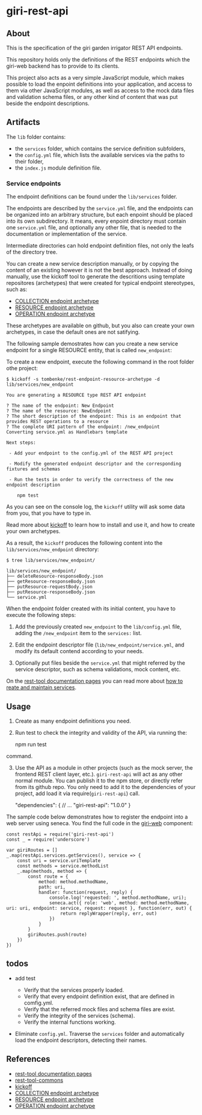 # giri-rest-api

## About

This is the specification of the giri garden irrigator REST API endpoints.

This repository holds only the definitions of the REST endpoints
which the giri-web backend has to provide to its clients.

This project also acts as a very simple JavaScript module, which makes possible to load the enpoint definitions into your application,
and access to them via other JavaScript modules, as well as access to the mock data files and validation schema files,
or any other kind of content that was put beside the endpoint descriptions.

## Artifacts

The `lib` folder contains:

- the `services` folder, which contains the service definition subfolders,
- the `config.yml` file, which lists the available services via the paths to their folder,
- the `index.js` module definition file.

### Service endpoints

The endpoint definitions can be found under the `lib/services` folder.

The endpoints are described by the `service.yml` file,
and the endpoints can be organized into an arbitrary structure,
but each enpoint should be placed into its own subdirectory.
It means, every enpoint directory must contain one `service.yml` file, and optionally any other file,
that is needed to the documentation or implementation of the service.

Intermediate directories can hold endpoint definition files, not only the leafs of the directory tree.

You can create a new service description manually, or by copying the content of an existing however it is not the
best approach.  Instead of doing manually, use the kickoff tool to generate the descritions 
using template repositores (archetypes) that were created for typical endpoint stereotypes, such as:

- [COLLECTION endpoint archetype](https://github.com/tombenke/rest-endpoint-collection-archetype)
- [RESOURCE endpoint archetype](https://github.com/tombenke/rest-endpoint-resource-archetype)
- [OPERATION endpoint archetype](https://github.com/tombenke/rest-endpoint-operation-archetype)

These archetypes are available on github, but you also can create your own archetypes,
in case the default ones are not satifying.

The following sample demostrates how can you create a new service endpoint for a single RESOURCE entity,
that is called `new_endpoint`:

To create a new endpoint, execute the following command in the root folder othe project:

    $ kickoff -s tombenke/rest-endpoint-resource-archetype -d lib/services/new_endpoint

    You are generating a RESOURCE type REST API endpoint

    ? The name of the endpoint: New Endpoint
    ? The name of the resource: NewEndpoint
    ? The short description of the endpoint: This is an endpoint that provides REST operations to a resource
    ? The complete URI pattern of the endpoint: /new_endpoint
    Converting service.yml as Handlebars template

    Next steps:

     - Add your endpoint to the config.yml of the REST API project

     - Modify the generated endpoint descriptor and the corresponding fixtures and schemas

     - Run the tests in order to verify the correctness of the new endpoint description

        npm test

As you can see on the console log, the `kickoff` utility will ask some data from you, that you have to type in.

Read more about [kickoff](https://github.com/tombenke/kickoff) to learn how to install and use it, and how to create your own archetypes.

As a result, the `kickoff` produces the following content into the `lib/services/new_endpoint` directory:

    $ tree lib/services/new_endpoint/
    
    lib/services/new_endpoint/
    ├── deleteResource-responseBody.json
    ├── getResource-responseBody.json
    ├── putResource-requestBody.json
    ├── putResource-responseBody.json
    └── service.yml

When the endpoint folder created with its initial content, you have to execute the following steps:

1. Add the previously created `new_endpoint` to the `lib/config.yml` file,
   adding the `/new_endpoint` item to the `services:` list.

2. Edit the endpoint descriptor file (`lib/new_endpoint/service.yml`, and modify its default contend according to
   your needs.

3. Optionally put files beside the `service.yml` that might referred by the service descriptor, 
   such as schema validations, mock content, etc.

On the [rest-tool documentation pages](http://tombenke.github.io/rest-tool/docs/documentation.html) you can read more about 
[how to reate and maintain services](http://tombenke.github.io/rest-tool/docs/services.html#create-and-maintain-services).

## Usage

1. Create as many endpoint definitions you need.
2. Run test to check the integrity and validity of the API, via running the:

    npm run test

command.

3. Use the API as a module in other projects (such as the mock server, the frontend REST client layer, etc.).
   `giri-rest-api` will act as any other normal module. You can publish it to the npm store, or directly refer from its github repo.
   You only need to add it to the dependencies of your project, add load it via require(`giri-rest-api`) call.

    "dependencies": {
        // ...
        "giri-rest-api": "1.0.0"
    }

The sample code below demonstrates how to register the endpoint into a web server using seneca.
You find the full code in the [giri-web](https://github.com/tombenke/giri-web) component:

    const restApi = require('giri-rest-api')
    const _ = require('underscore')

    var giriRoutes = []
    _.map(restApi.services.getServices(), service => {
        const uri = service.uriTemplate
        const methods = service.methodList
        _.map(methods, method => {
            const route = {
                method: method.methodName,
                path: uri,
                handler: function(request, reply) {
                    console.log('requested: ', method.methodName, uri);
                    seneca.act({ role: 'web', method: method.methodName, uri: uri, endpoint: service, request: request }, function(err, out) {
                        return replyWrapper(reply, err, out)
                    })
                }
            }
            giriRoutes.push(route)
        })
    })

## todos

- add test
    - Verify that the services properly loaded.
    - Verify that every endpoint definition exist, that are defined in comfig.yml.
    - Verify that the referred mock files and schema files are exist.
    - Verify the integrity of the services (schema).
    - Verify the internal functions working.

- Eliminate `config.yml`.
  Traverse the `services` folder and automatically load the endpoint descriptors, detecting their names.

## References
- [rest-tool documentation pages](http://tombenke.github.io/rest-tool/docs/documentation.html)
- [rest-tool-commons](https://github.com/tombenke/rest-tool-common)
- [kickoff](https://github.com/tombenke/kickoff)
- [COLLECTION endpoint archetype](https://github.com/tombenke/rest-endpoint-collection-archetype)
- [RESOURCE endpoint archetype](https://github.com/tombenke/rest-endpoint-resource-archetype)
- [OPERATION endpoint archetype](https://github.com/tombenke/rest-endpoint-operation-archetype)

